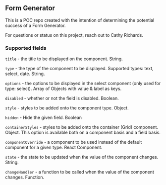## Form Generator

This is a POC repo created with the intention of determining the potential success of a Form Generator.

For questions or status on this project, reach out to Cathy Richards.

### Supported fields

`title` - the title to be displayed on the component. String.

`type` - the type of the component to be displayed. Supported types: text, select, date. String.

`options` - the options to be displayed in the select component (only used for type: select). Array of Objects with value & label as keys.

`disabled` - whether or not the field is disabled. Boolean.

`style` - styles to be added onto the component type. Object.

`hidden` - Hide the given field. Boolean

`containerStyles` - styles to be added onto the container (Grid) component. Object. This option is available both on a component basis and a field basis.

`componentOverride` - a component to be used instead of the default component for a given type. React Component.

`state` - the state to be updated when the value of the component changes. String.

`changeHandler` - a function to be called when the value of the component changes. Function.
